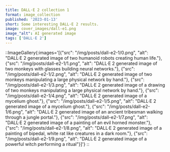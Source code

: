 ```yaml
---
title: DALL·E 2 collection 1
format: image_collection
published: '2023-01-13'
short: Some interesting DALL·E 2 results.
image: cover_images/dall-e1.png
image_"alt": AI generated image
tags: ['DALL·E 2']
---
```


::ImageGallery{:images='[{"src": "/img/posts/dall-e2-1/0.png", "alt": "DALL·E 2 generated image of two humanoid robots creating human life."}, {"src": "/img/posts/dall-e2-1/1.png", "alt": "DALL·E 2 generated image of two monkeys with glasses building neural networks."}, {"src": "/img/posts/dall-e2-1/2.png", "alt": "DALL·E 2 generated image of two monkeys manipulating a large physical network by hand."}, {"src": "/img/posts/dall-e2-1/3.png", "alt": "DALL·E 2 generated image of a drawing of two monkeys manipulating a large physical network by hand."}, {"src": "/img/posts/dall-e2-1/4.png", "alt": "DALL·E 2 generated image of a mycelium ghost."}, {"src": "/img/posts/dall-e2-1/5.png", "alt": "DALL·E 2 generated image of a mycelium ghost."}, {"src": "/img/posts/dall-e2-1/6.png", "alt": "DALL·E 2 generated image of an ancient tribesman walking through a jungle portal."}, {"src": "/img/posts/dall-e2-1/7.png", "alt": "DALL·E 2 generated image of a painting of an evil horned monster."}, {"src": "/img/posts/dall-e2-1/8.png", "alt": "DALL·E 2 generated image of a painting of bipedal, white rat like creatures in a dark room."}, {"src": "/img/posts/dall-e2-1/9.png", "alt": "DALL·E 2 generated image of a powerful witch performing a ritual"}]'}
::
